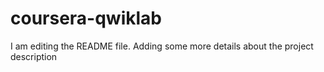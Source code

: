 # coursera-qwiklab
I am editing the README file. Adding some more details about the project description
